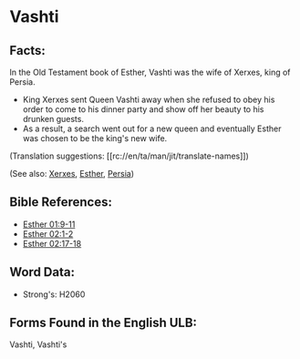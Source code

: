 # Vashti

## Facts:

In the Old Testament book of Esther, Vashti was the wife of Xerxes, king of Persia.

* King Xerxes sent Queen Vashti away when she refused to obey his order to come to his dinner party and show off her beauty to his drunken guests.
* As a result, a search went out for a new queen and eventually Esther was chosen to be the king's new wife.

(Translation suggestions: [[rc://en/ta/man/jit/translate-names]])

(See also: [Xerxes](../names/ahasuerus.md), [Esther](../names/esther.md), [Persia](../names/persia.md))

## Bible References:

* [Esther 01:9-11](rc://en/tn/help/est/01/09)
* [Esther 02:1-2](rc://en/tn/help/est/02/01)
* [Esther 02:17-18](rc://en/tn/help/est/02/17)

## Word Data:

* Strong's: H2060

## Forms Found in the English ULB:

Vashti, Vashti's
